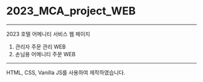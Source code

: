 # 2023_MCA_project_WEB

-----------------------------------
2023 호텔 어메니티 서비스 웹 페이지

1. 관리자 주문 관리 WEB
2. 손님용 어메니티 주문 WEB
-----------------------------------

HTML, CSS, Vanilla JS를 사용하여 제작하였습니다.
